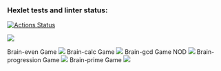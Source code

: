 ### Hexlet tests and linter status:
[![Actions Status](https://github.com/GerusPH/frontend-project-44/workflows/hexlet-check/badge.svg)](https://github.com/GerusPH/frontend-project-44/actions)

<a href="https://codeclimate.com/github/GerusPH/frontend-project-44/maintainability"><img src="https://api.codeclimate.com/v1/badges/34b830e532a0df4f782e/maintainability" /></a>

Brain-even Game
<a href="https://asciinema.org/a/hUIkL1jaNVCMymZgRsFdTBdQt" target="_blank"><img src="https://asciinema.org/a/hUIkL1jaNVCMymZgRsFdTBdQt.svg" /></a>
Brain-calc Game
<a href="https://asciinema.org/a/UFIuIwPZrqEhTOaYSN3yEXCaJ" target="_blank"><img src="https://asciinema.org/a/UFIuIwPZrqEhTOaYSN3yEXCaJ.svg" /></a>
Brain-gcd Game NOD
<a href="https://asciinema.org/a/xLsrwz33r96UxNmljlKhggfzH" target="_blank"><img src="https://asciinema.org/a/xLsrwz33r96UxNmljlKhggfzH.svg" /></a>
Brain-progression Game
<a href="https://asciinema.org/a/fJQSCs0Z5SgKxeMgHEFrgmSh9" target="_blank"><img src="https://asciinema.org/a/fJQSCs0Z5SgKxeMgHEFrgmSh9.svg" /></a>
Brain-prime Game
<a href="https://asciinema.org/a/p88Cr6uJvKDJjCD79HFu17XRP" target="_blank"><img src="https://asciinema.org/a/p88Cr6uJvKDJjCD79HFu17XRP.svg" /></a>